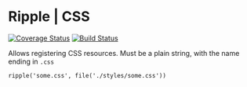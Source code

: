 # Ripple | CSS
[![Coverage Status](https://coveralls.io/repos/rijs/css/badge.svg?branch=master&service=github)](https://coveralls.io/github/rijs/css?branch=master)
[![Build Status](https://travis-ci.org/rijs/css.svg)](https://travis-ci.org/rijs/css)

Allows registering CSS resources. Must be a plain string, with the name ending in `.css`

`ripple('some.css', file('./styles/some.css'))`